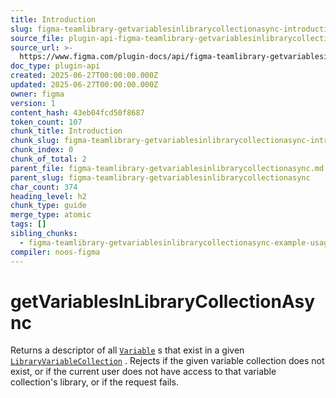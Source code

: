 ```yaml
---
title: Introduction
slug: figma-teamlibrary-getvariablesinlibrarycollectionasync-introduction
source_file: plugin-api-figma-teamlibrary-getvariablesinlibrarycollectionasync.html
source_url: >-
  https://www.figma.com/plugin-docs/api/figma-teamlibrary-getvariablesinlibrarycollectionasync/
doc_type: plugin-api
created: 2025-06-27T00:00:00.000Z
updated: 2025-06-27T00:00:00.000Z
owner: figma
version: 1
content_hash: 43eb04fcd50f8687
token_count: 107
chunk_title: Introduction
chunk_slug: figma-teamlibrary-getvariablesinlibrarycollectionasync-introduction
chunk_index: 0
chunk_of_total: 2
parent_file: figma-teamlibrary-getvariablesinlibrarycollectionasync.md
parent_slug: figma-teamlibrary-getvariablesinlibrarycollectionasync
char_count: 374
heading_level: h2
chunk_type: guide
merge_type: atomic
tags: []
sibling_chunks:
  - figma-teamlibrary-getvariablesinlibrarycollectionasync-example-usage
compiler: noos-figma
---
```


# getVariablesInLibraryCollectionAsync

Returns a descriptor of all [`Variable`](/plugin-docs/api/Variable/)
s that exist in a given [`LibraryVariableCollection`](/plugin-docs/api/LibraryVariableCollection/)
.
Rejects if the given variable collection does not exist, or if the current user
does not have access to that variable collection's library, or if the request fails.
